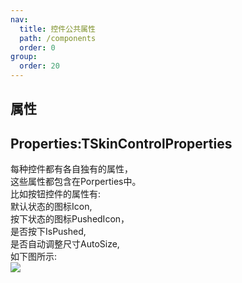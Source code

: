 ```yaml
---
nav:
  title: 控件公共属性
  path: /components
  order: 0
group:
  order: 20
---
```


## 属性


## Properties:TSkinControlProperties
每种控件都有各自独有的属性，  
这些属性都包含在Porperties中。  
比如按钮控件的属性有:  
    默认状态的图标Icon,  
    按下状态的图标PushedIcon，  
    是否按下IsPushed,  
    是否自动调整尺寸AutoSize,  
如下图所示:  
![](http://www.orangeui.cn/orangeuiblog/OrangeUI/1.0.OrangeUI%E6%8E%A7%E4%BB%B6%E4%BD%BF%E7%94%A8%E5%9F%BA%E7%A1%80(%E8%AD%A6%E5%91%8A;%E5%BF%85%E7%9C%8B).files/image001.png)





 


